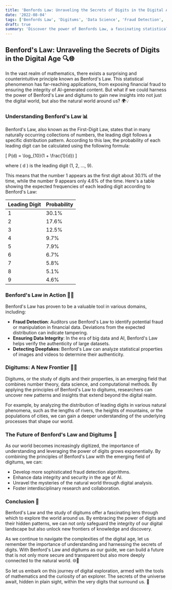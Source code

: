 ```yaml
---
title: 'Benfords Law: Unraveling the Secrets of Digits in the Digital Age'
date: '2022-08-04'
tags: ['Benfords Law', 'Digitums', 'Data Science', 'Fraud Detection', 'AI']
draft: true
summary: 'Discover the power of Benfords Law, a fascinating statistical principle that unveils hidden patterns in digits.'
---
```


## Benford's Law: Unraveling the Secrets of Digits in the Digital Age 🔍🌐

In the vast realm of mathematics, there exists a surprising and counterintuitive principle known as Benford's Law. This statistical phenomenon has far-reaching applications, from exposing financial fraud to ensuring the integrity of AI-generated content. But what if we could harness the power of Benford's Law and digitums to gain new insights into not just the digital world, but also the natural world around us? 🌍💡

### Understanding Benford's Law 📊

Benford's Law, also known as the First-Digit Law, states that in many naturally occurring collections of numbers, the leading digit follows a specific distribution pattern. According to this law, the probability of each leading digit can be calculated using the following formula:

\[ P(d) = \log\_{10}(1 + \frac{1}{d}) \]

where \( d \) is the leading digit (1, 2, ..., 9).

This means that the number 1 appears as the first digit about 30.1% of the time, while the number 9 appears only 4.6% of the time. Here's a table showing the expected frequencies of each leading digit according to Benford's Law:

| Leading Digit | Probability |
| ------------- | ----------- |
| 1             | 30.1%       |
| 2             | 17.6%       |
| 3             | 12.5%       |
| 4             | 9.7%        |
| 5             | 7.9%        |
| 6             | 6.7%        |
| 7             | 5.8%        |
| 8             | 5.1%        |
| 9             | 4.6%        |

### Benford's Law in Action 🕵️‍♂️

Benford's Law has proven to be a valuable tool in various domains, including:

- **Fraud Detection**: Auditors use Benford's Law to identify potential fraud or manipulation in financial data. Deviations from the expected distribution can indicate tampering.
- **Ensuring Data Integrity**: In the era of big data and AI, Benford's Law helps verify the authenticity of large datasets.
- **Detecting Deepfakes**: Benford's Law can analyze statistical properties of images and videos to determine their authenticity.

### Digitums: A New Frontier 🔢🌠

Digitums, or the study of digits and their properties, is an emerging field that combines number theory, data science, and computational methods. By applying the principles of Benford's Law to digitums, researchers can uncover new patterns and insights that extend beyond the digital realm.

For example, by analyzing the distribution of leading digits in various natural phenomena, such as the lengths of rivers, the heights of mountains, or the populations of cities, we can gain a deeper understanding of the underlying processes that shape our world.

### The Future of Benford's Law and Digitums 🚀

As our world becomes increasingly digitized, the importance of understanding and leveraging the power of digits grows exponentially. By combining the principles of Benford's Law with the emerging field of digitums, we can:

- Develop more sophisticated fraud detection algorithms.
- Enhance data integrity and security in the age of AI.
- Unravel the mysteries of the natural world through digital analysis.
- Foster interdisciplinary research and collaboration.

### Conclusion 🌟

Benford's Law and the study of digitums offer a fascinating lens through which to explore the world around us. By embracing the power of digits and their hidden patterns, we can not only safeguard the integrity of our digital landscape but also unlock new frontiers of knowledge and discovery.

As we continue to navigate the complexities of the digital age, let us remember the importance of understanding and harnessing the secrets of digits. With Benford's Law and digitums as our guide, we can build a future that is not only more secure and transparent but also more deeply connected to the natural world. 🌐🌿

So let us embark on this journey of digital exploration, armed with the tools of mathematics and the curiosity of an explorer. The secrets of the universe await, hidden in plain sight, within the very digits that surround us. 🚀
